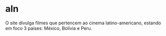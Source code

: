 # aln
 O site divulga filmes que pertencem ao cinema latino-americano,  estando em foco 3 países: México, Bolívia e Peru.

